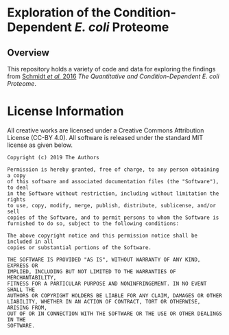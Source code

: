 # Exploration of the Condition-Dependent *E. coli* Proteome 

## Overview
This repository holds a variety of code and data for exploring the findings from
[Schmidt *et al.* 2016]() *The Quantitative and Condition-Dependent E. coli
Proteome*.

# License Information
All creative works are licensed under a Creative Commons Attribution License
(CC-BY 4.0). All software is released under the standard MIT license as given
below. 

```
Copyright (c) 2019 The Authors

Permission is hereby granted, free of charge, to any person obtaining a copy
of this software and associated documentation files (the "Software"), to deal
in the Software without restriction, including without limitation the rights
to use, copy, modify, merge, publish, distribute, sublicense, and/or sell
copies of the Software, and to permit persons to whom the Software is
furnished to do so, subject to the following conditions:

The above copyright notice and this permission notice shall be included in all
copies or substantial portions of the Software.

THE SOFTWARE IS PROVIDED "AS IS", WITHOUT WARRANTY OF ANY KIND, EXPRESS OR
IMPLIED, INCLUDING BUT NOT LIMITED TO THE WARRANTIES OF MERCHANTABILITY,
FITNESS FOR A PARTICULAR PURPOSE AND NONINFRINGEMENT. IN NO EVENT SHALL THE
AUTHORS OR COPYRIGHT HOLDERS BE LIABLE FOR ANY CLAIM, DAMAGES OR OTHER
LIABILITY, WHETHER IN AN ACTION OF CONTRACT, TORT OR OTHERWISE, ARISING FROM,
OUT OF OR IN CONNECTION WITH THE SOFTWARE OR THE USE OR OTHER DEALINGS IN THE
SOFTWARE.
```